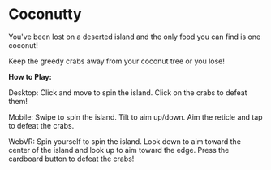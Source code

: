 # Coconutty

You've been lost on a deserted island and the only food you can find is one coconut!

Keep the greedy crabs away from your coconut tree or you lose!

**How to Play:**

Desktop: Click and move to spin the island. Click on the crabs to defeat them!

Mobile: Swipe to spin the island. Tilt to aim up/down. Aim the reticle and tap to defeat the crabs.

WebVR: Spin yourself to spin the island. Look down to aim toward the center of the island and look up to aim toward the edge. Press the cardboard button to defeat the crabs!
